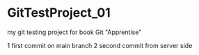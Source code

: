 # GitTestProject_01
my git testing project for book Git "Apprentise"

1 first commit on main branch
2 second commit from server side
